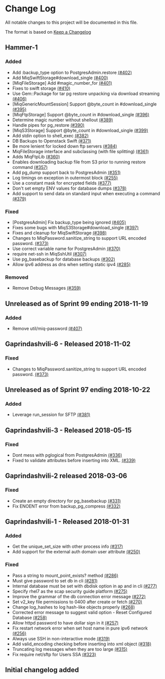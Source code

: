 # Change Log

All notable changes to this project will be documented in this file.

The format is based on [Keep a Changelog](http://keepachangelog.com/en/1.0.0/)


## Hammer-1

### Added
- Add :backup_type option to PostgresAdmin.restore [(#402)](https://github.com/ManageIQ/manageiq-gems-pending/pull/402)
- Add MiqSwiftStorage#download_single [(#400)](https://github.com/ManageIQ/manageiq-gems-pending/pull/400)
- [MiqFileStorage] Add #magic_number_for [(#401)](https://github.com/ManageIQ/manageiq-gems-pending/pull/401)
- Fixes to swift storage [(#410)](https://github.com/ManageIQ/manageiq-gems-pending/pull/410)
- Use Gem::Package for tar pg restore unpacking via download streaming [(#406)](https://github.com/ManageIQ/manageiq-gems-pending/pull/406)
- [MiqGenericMountSession] Support @byte_count in #download_single [(#395)](https://github.com/ManageIQ/manageiq-gems-pending/pull/395)
- [MiqFtpStorage] Support @byte_count in #download_single [(#396)](https://github.com/ManageIQ/manageiq-gems-pending/pull/396)
- Determine magic number without shellout [(#389)](https://github.com/ManageIQ/manageiq-gems-pending/pull/389)
- Handle pipes for pg_restore [(#390)](https://github.com/ManageIQ/manageiq-gems-pending/pull/390)
- [MiqS3Storage] Support @byte_count in #download_single [(#399)](https://github.com/ManageIQ/manageiq-gems-pending/pull/399)
- Add stdin option to shell_exec [(#382)](https://github.com/ManageIQ/manageiq-gems-pending/pull/382)
- DB Backups to Openstack Swift [(#371)](https://github.com/ManageIQ/manageiq-gems-pending/pull/371)
- Be more lenient for locked down ftp servers [(#384)](https://github.com/ManageIQ/manageiq-gems-pending/pull/384)
- MiqFileStorage interface and subclassing (with file splitting) [(#361)](https://github.com/ManageIQ/manageiq-gems-pending/pull/361)
- Adds MiqFtpLib [(#360)](https://github.com/ManageIQ/manageiq-gems-pending/pull/360)
-  Enables downloading backup file from S3 prior to running restore command [(#357)](https://github.com/ManageIQ/manageiq-gems-pending/pull/357)
- Add pg_dump support back to PostgresAdmin [(#351)](https://github.com/ManageIQ/manageiq-gems-pending/pull/351)
- Log timings on exception in outermost block [(#255)](https://github.com/ManageIQ/manageiq-gems-pending/pull/255)
- Use a constant mask for encrypted fields [(#377)](https://github.com/ManageIQ/manageiq-gems-pending/pull/377)
- Don't set empty ENV values for database dumps [(#378)](https://github.com/ManageIQ/manageiq-gems-pending/pull/378)
- Add support to send data on standard input when executing a command [(#379)](https://github.com/ManageIQ/manageiq-gems-pending/pull/379)

### Fixed
- [PostgresAdmin] Fix backup_type being ignored [(#405)](https://github.com/ManageIQ/manageiq-gems-pending/pull/405)
- Fixes some bugs with MiqS3Storage#download_single [(#397)](https://github.com/ManageIQ/manageiq-gems-pending/pull/397)
- Fixes and cleanup for MiqSwiftStorage [(#398)](https://github.com/ManageIQ/manageiq-gems-pending/pull/398)
- Changes to MiqPassword.sanitize_string to support URL encoded password. [(#373)](https://github.com/ManageIQ/manageiq-gems-pending/pull/373)
- Use correct variable name for PostgresAdmin [(#370)](https://github.com/ManageIQ/manageiq-gems-pending/pull/370)
- require net-ssh in MiqSshUtil [(#307)](https://github.com/ManageIQ/manageiq-gems-pending/pull/307)
- Use pg_basebackup for database backups [(#302)](https://github.com/ManageIQ/manageiq-gems-pending/pull/302)
- Allow ipv6 address as dns when setting static ipv4  [(#285)](https://github.com/ManageIQ/manageiq-gems-pending/pull/285)

### Removed
- Remove Debug Messages [(#359)](https://github.com/ManageIQ/manageiq-gems-pending/pull/359)

## Unreleased as of Sprint 99 ending 2018-11-19

### Added
- Remove util/miq-password [(#407)](https://github.com/ManageIQ/manageiq-gems-pending/pull/407)

## Gaprindashvili-6 - Released 2018-11-02

### Fixed
- Changes to MiqPassword.sanitize_string to support URL encoded password. [(#373)](https://github.com/ManageIQ/manageiq-gems-pending/pull/373)

## Unreleased as of Sprint 97 ending 2018-10-22

### Added
- Leverage run_session for SFTP [(#381)](https://github.com/ManageIQ/manageiq-gems-pending/pull/381)

## Gaprindashvili-3 - Released 2018-05-15

### Fixed
- Dont mess with pglogical from PostgresAdmin [(#336)](https://github.com/ManageIQ/manageiq-gems-pending/pull/336)
- Fixed to validate attributes before inserting into XML. [(#339)](https://github.com/ManageIQ/manageiq-gems-pending/pull/339)

## Gaprindashvili-2 released 2018-03-06

### Fixed
- Create an empty directory for pg_basebackup [(#331)](https://github.com/ManageIQ/manageiq-gems-pending/pull/331)
- Fix ENOENT error from backup_pg_compress [(#332)](https://github.com/ManageIQ/manageiq-gems-pending/pull/332)

## Gaprindashvili-1 - Released 2018-01-31

### Added
- Get the unique_set_size with other process info [(#317)](https://github.com/ManageIQ/manageiq-gems-pending/pull/317)
- Add support for the external auth domain user attribute [(#250)](https://github.com/ManageIQ/manageiq-gems-pending/pull/250)

### Fixed
- Pass a string to mount_point_exists? method [(#286)](https://github.com/ManageIQ/manageiq-gems-pending/pull/286)
- Must give password to set db in cli [(#281)](https://github.com/ManageIQ/manageiq-gems-pending/pull/281)
- Internal database must be set with dbdisk option in ap and in cli [(#277)](https://github.com/ManageIQ/manageiq-gems-pending/pull/277)
- Specify rhel7 as the scap security guide platform [(#275)](https://github.com/ManageIQ/manageiq-gems-pending/pull/275)
- Improve the grammar of the db connection error message [(#272)](https://github.com/ManageIQ/manageiq-gems-pending/pull/272)
- Set v2_key file permissions to 0400 after create or fetch [(#270)](https://github.com/ManageIQ/manageiq-gems-pending/pull/270)
- Change log_hashes to log hash-like objects properly [(#268)](https://github.com/ManageIQ/manageiq-gems-pending/pull/268)
- Corrected error message to suggest valid option - Reset Configured Database [(#258)](https://github.com/ManageIQ/manageiq-gems-pending/pull/258)
- Allow httpd password to have dollar sign in it [(#257)](https://github.com/ManageIQ/manageiq-gems-pending/pull/257)
- Fix restart network error when set host name in pure ipv6 network [(#256)](https://github.com/ManageIQ/manageiq-gems-pending/pull/256)
- Always use SSH in non-interactive mode [(#319)](https://github.com/ManageIQ/manageiq-gems-pending/pull/319)
- Add valid_encoding checking before inserting into xml object [(#318)](https://github.com/ManageIQ/manageiq-gems-pending/pull/318)
- Truncating log messages when they are too large [(#315)](https://github.com/ManageIQ/manageiq-gems-pending/pull/315)
- Fix require net/sftp for Users SSA [(#323)](https://github.com/ManageIQ/manageiq-gems-pending/pull/323)

## Initial changelog added
